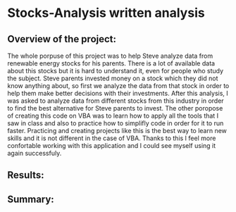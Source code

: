 # Stocks-Analysis written analysis

## Overview of the project:

The whole porpuse of this project was to help Steve analyze data from renewable energy stocks for his parents. There is a lot of available data about this stocks but it is hard to understand it, even for people who study the subject. Steve parents invested money on a stock which they did not know anything about, so first we analyze the data from that stock in order to help them make better decisions with their investments. After this analysis, I was asked to analyze data from different stocks from this industry in order to find the best alternative for Steve parents to invest. The other poropose of creating this code on VBA was to learn how to apply all the tools that I saw in class and also to practice how to simplifly code in order for it to run faster. Practicing and creating projects like this is the best way to learn new skills and it is not different in the case of VBA. Thanks to this I feel more confortable working with this application and I could see myself using it again successfuly. 

## Results:



## Summary:

